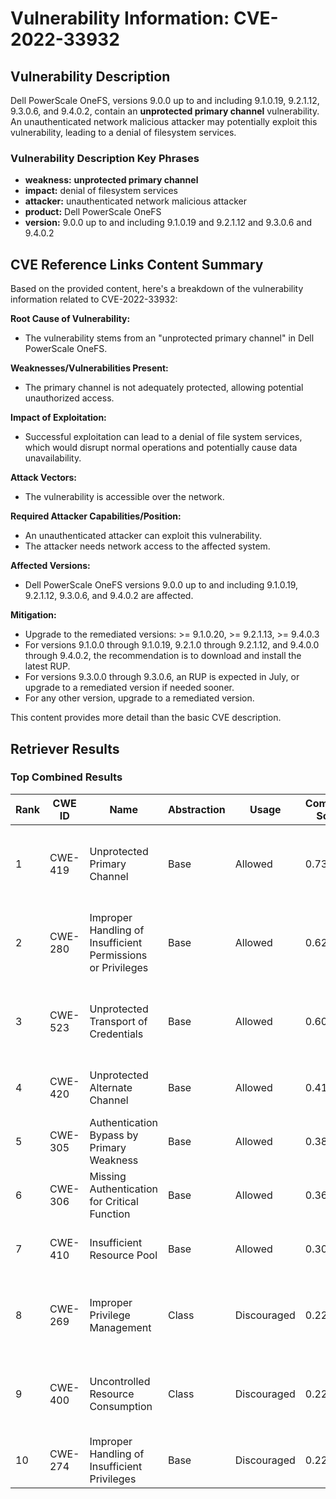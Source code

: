 # Vulnerability Information: CVE-2022-33932

## Vulnerability Description
Dell PowerScale OneFS, versions 9.0.0 up to and including 9.1.0.19, 9.2.1.12, 9.3.0.6, and 9.4.0.2, contain an **unprotected primary channel** vulnerability. An unauthenticated network malicious attacker may potentially exploit this vulnerability, leading to a denial of filesystem services.

### Vulnerability Description Key Phrases
- **weakness:** **unprotected primary channel**
- **impact:** denial of filesystem services
- **attacker:** unauthenticated network malicious attacker
- **product:** Dell PowerScale OneFS
- **version:** 9.0.0 up to and including 9.1.0.19 and 9.2.1.12 and 9.3.0.6 and 9.4.0.2

## CVE Reference Links Content Summary
Based on the provided content, here's a breakdown of the vulnerability information related to CVE-2022-33932:

**Root Cause of Vulnerability:**
- The vulnerability stems from an "unprotected primary channel" in Dell PowerScale OneFS.

**Weaknesses/Vulnerabilities Present:**
- The primary channel is not adequately protected, allowing potential unauthorized access.

**Impact of Exploitation:**
- Successful exploitation can lead to a denial of file system services, which would disrupt normal operations and potentially cause data unavailability.

**Attack Vectors:**
- The vulnerability is accessible over the network.

**Required Attacker Capabilities/Position:**
- An unauthenticated attacker can exploit this vulnerability.
- The attacker needs network access to the affected system.

**Affected Versions:**
- Dell PowerScale OneFS versions 9.0.0 up to and including 9.1.0.19, 9.2.1.12, 9.3.0.6, and 9.4.0.2 are affected.

**Mitigation:**
-  Upgrade to the remediated versions: >= 9.1.0.20, >= 9.2.1.13, >= 9.4.0.3
-  For versions 9.1.0.0 through 9.1.0.19, 9.2.1.0 through 9.2.1.12, and 9.4.0.0 through 9.4.0.2, the recommendation is to download and install the latest RUP.
-  For versions 9.3.0.0 through 9.3.0.6, an RUP is expected in July, or upgrade to a remediated version if needed sooner.
-  For any other version, upgrade to a remediated version.

This content provides more detail than the basic CVE description.

## Retriever Results

### Top Combined Results

| Rank | CWE ID | Name | Abstraction | Usage | Combined Score | Retrievers | Individual Scores |
|------|--------|------|-------------|-------|---------------|------------|-------------------|
| 1 | CWE-419 | Unprotected Primary Channel | Base | Allowed | 0.7338 | dense, sparse, graph | dense: 0.688, sparse: 0.334, graph: 0.555 |
| 2 | CWE-280 | Improper Handling of Insufficient Permissions or Privileges  | Base | Allowed | 0.6216 | dense, sparse, graph | dense: 0.539, sparse: 0.190, graph: 0.680 |
| 3 | CWE-523 | Unprotected Transport of Credentials | Base | Allowed | 0.6036 | dense, sparse, graph | dense: 0.519, sparse: 0.238, graph: 0.581 |
| 4 | CWE-420 | Unprotected Alternate Channel | Base | Allowed | 0.4186 | sparse, graph | sparse: 0.197, graph: 0.856 |
| 5 | CWE-305 | Authentication Bypass by Primary Weakness | Base | Allowed | 0.3899 | sparse, graph | sparse: 0.209, graph: 0.757 |
| 6 | CWE-306 | Missing Authentication for Critical Function | Base | Allowed | 0.3695 | dense, sparse | dense: 0.515, sparse: 0.195 |
| 7 | CWE-410 | Insufficient Resource Pool | Base | Allowed | 0.3050 | sparse, graph | sparse: 0.200, graph: 0.533 |
| 8 | CWE-269 | Improper Privilege Management | Class | Discouraged | 0.2299 | dense, sparse, graph | dense: 0.538, sparse: 0.193, graph: 0.375 |
| 9 | CWE-400 | Uncontrolled Resource Consumption | Class | Discouraged | 0.2238 | dense, sparse, graph | dense: 0.515, sparse: 0.192, graph: 0.370 |
| 10 | CWE-274 | Improper Handling of Insufficient Privileges | Base | Discouraged | 0.2203 | sparse, graph | sparse: 0.188, graph: 0.547 |

